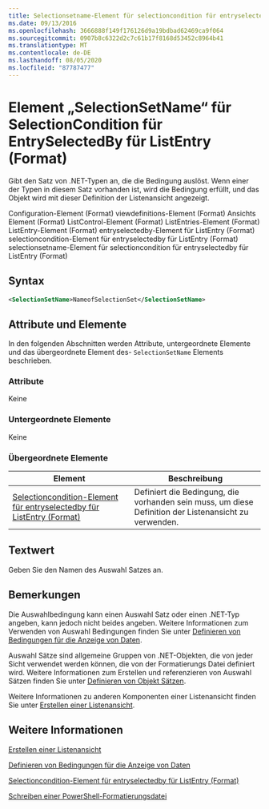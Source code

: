 ```yaml
---
title: Selectionsetname-Element für selectioncondition für entryselectedby für ListEntry (Format) | Microsoft-Dokumentation
ms.date: 09/13/2016
ms.openlocfilehash: 3666888f149f176126d9a19bdbad62469ca9f064
ms.sourcegitcommit: 0907b8c6322d2c7c61b17f8168d53452c8964b41
ms.translationtype: MT
ms.contentlocale: de-DE
ms.lasthandoff: 08/05/2020
ms.locfileid: "87787477"
---
```

# <a name="selectionsetname-element-for-selectioncondition-for-entryselectedby-for-listentry-format"></a>Element „SelectionSetName“ für SelectionCondition für EntrySelectedBy für ListEntry (Format)

Gibt den Satz von .NET-Typen an, die die Bedingung auslöst. Wenn einer der Typen in diesem Satz vorhanden ist, wird die Bedingung erfüllt, und das Objekt wird mit dieser Definition der Listenansicht angezeigt.

Configuration-Element (Format) viewdefinitions-Element (Format) Ansichts Element (Format) ListControl-Element (Format) ListEntries-Element (Format) ListEntry-Element (Format) entryselectedby-Element für ListEntry (Format) selectioncondition-Element für entryselectedby für ListEntry (Format) selectionsetname-Element für selectioncondition für entryselectedby für ListEntry (Format)

## <a name="syntax"></a>Syntax

```xml
<SelectionSetName>NameofSelectionSet</SelectionSetName>
```

## <a name="attributes-and-elements"></a>Attribute und Elemente

In den folgenden Abschnitten werden Attribute, untergeordnete Elemente und das übergeordnete Element des- `SelectionSetName` Elements beschrieben.

### <a name="attributes"></a>Attribute

Keine

### <a name="child-elements"></a>Untergeordnete Elemente

Keine

### <a name="parent-elements"></a>Übergeordnete Elemente

|Element|Beschreibung|
|-------------|-----------------|
|[Selectioncondition-Element für entryselectedby für ListEntry (Format)](./selectioncondition-element-for-entryselectedby-for-listcontrol-format.md)|Definiert die Bedingung, die vorhanden sein muss, um diese Definition der Listenansicht zu verwenden.|

## <a name="text-value"></a>Textwert

Geben Sie den Namen des Auswahl Satzes an.

## <a name="remarks"></a>Bemerkungen

Die Auswahlbedingung kann einen Auswahl Satz oder einen .NET-Typ angeben, kann jedoch nicht beides angeben. Weitere Informationen zum Verwenden von Auswahl Bedingungen finden Sie unter [Definieren von Bedingungen für die Anzeige von Daten](./defining-conditions-for-displaying-data.md).

Auswahl Sätze sind allgemeine Gruppen von .NET-Objekten, die von jeder Sicht verwendet werden können, die von der Formatierungs Datei definiert wird. Weitere Informationen zum Erstellen und referenzieren von Auswahl Sätzen finden Sie unter [Definieren von Objekt Sätzen](./defining-selection-sets.md).

Weitere Informationen zu anderen Komponenten einer Listenansicht finden Sie unter [Erstellen einer Listenansicht](./creating-a-list-view.md).

## <a name="see-also"></a>Weitere Informationen

[Erstellen einer Listenansicht](./creating-a-list-view.md)

[Definieren von Bedingungen für die Anzeige von Daten](./defining-conditions-for-displaying-data.md)

[Selectioncondition-Element für entryselectedby für ListEntry (Format)](./selectioncondition-element-for-entryselectedby-for-listcontrol-format.md)

[Schreiben einer PowerShell-Formatierungsdatei](./writing-a-powershell-formatting-file.md)
